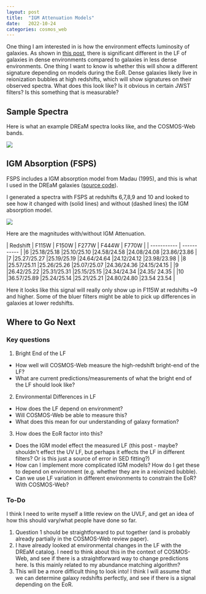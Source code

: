```yaml
---
layout: post
title:  "IGM Attenuation Models"
date:   2022-10-24
categories: cosmos_web
---
```


One thing I am interested in is how the environment effects luminosity of galaxies. As shown in <a href="https://ndrakos.github.io/blog/cosmos_web/LF_Environmental_Dependance/">this post</a>, there is significant different in the LF of galaxies in dense environments compared to galaxies in less dense environments. One thing I want to know is whether this will show a different signature depending on models during the EoR. Dense galaxies likely live in reionization bubbles at high redshifts, which will show signatures on their observed spectra. What does this look like? Is it obvious in certain JWST filters? Is this something that is measurable?

## Sample Spectra

Here is what an example DREaM spectra looks like, and the COSMOS-Web bands.

<img src="{{ site.baseurl }}/assets/plots/20221024_SEDs.png">


## IGM Absorption (FSPS)

FSPS includes a IGM absorption model from Madau (1995), and this is what I used in the DREaM galaxies (<a href="https://github.com/cconroy20/fsps/blob/master/src/igm_absorb.f90">source code</a>).

I generated a spectra with FSPS at redshifts 6,7,8,9 and 10 and looked to see how it changed with (solid lines) and without (dashed lines) the IGM absorption model.

<img src="{{ site.baseurl }}/assets/plots/20221024_AttenuationModel.png">


Here are the magnitudes with/without IGM Attenuation.

| Redshift   | F115W | F150W | F277W | F444W | F770W |
| ----------- | ----------- |
|6      |25.18/25.18     |25.10/25.10    |24.58/24.58     |24.08/24.08     |23.86/23.86     |
|7      |25.27/25.27     |25.19/25.19    |24.64/24.64     |24.12/24.12     |23.98/23.98     |
|8      |25.57/25.11     |25.26/25.26    |25.07/25.07     |24.36/24.36     |24.15/24.15     |
|9      |26.42/25.22     |25.31/25.31    |25.15/25.15     |24.34/24.34     |24.35/ 24.35    |
|10     |36.57/25.89     |25.24/25.14    |25.21/25.21     |24.80/24.80     |23.54 23.54     |

Here it looks like this signal will really only show up in F115W at redshifts ~9 and higher. Some of the bluer filters might be able to pick up differences in galaxies at lower redshifts.



## Where to Go Next

### Key questions
1. Bright End of the LF
- How well will COSMOS-Web measure the high-redshift bright-end of the LF?
- What are current predictions/measurements of what the bright end of the LF should look like?
2. Environmental Differences in LF
- How does the LF depend on environment?
- Will COSMOS-Web be able to measure this?
- What does this mean for our understanding of galaxy formation?
3. How does the EoR factor into this?
- Does the IGM model effect the measured LF (this post - maybe? shouldn't effect the UV LF, but perhaps it effects the LF in different filters? Or is this just a source of error in SED fitting?)
- How can I implement more complicated IGM models? How do I get these to depend on environment (e.g. whether they are in a reionized bubble).
- Can we use LF variation in different environments to constrain the EoR? With COSMOS-Web?

### To-Do
I think I need to write myself a little review on the UVLF, and get an idea of how this should vary/what people have done so far.

1. Question 1 should be straightforward to put together (and is probably already partially in the COSMOS-Web review paper).
2. I have already looked at environmental changes in the LF with the DREaM catalog. I need to think about this in the context of COSMOS-Web, and see if there is a straightforward way to change predictions here. Is this mainly related to my abundance matching algorithm?
3. This will be a more difficult thing to look into! I think I will assume that we can determine galaxy redshifts perfectly, and see if there is a signal depending on the EoR.

